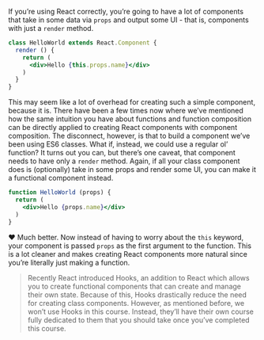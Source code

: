 If you’re using React correctly, you’re going to have a lot of components that take in some data via `props` and output some UI - that is, components with just a `render` method.

```jsx
class HelloWorld extends React.Component {
  render () {
    return (
      <div>Hello {this.props.name}</div>
    )
  }
}
```

This may seem like a lot of overhead for creating such a simple component, because it is. There have been a few times now where we’ve mentioned how the same intuition you have about functions and function composition can be directly applied to creating React components with component composition. The disconnect, however, is that to build a component we’ve been using ES6 classes. What if, instead, we could use a regular ol’ function? It turns out you can, but there’s one caveat, that component needs to have only a `render` method. Again, if all your class component does is (optionally) take in some props and render some UI, you can make it a functional component instead.

```jsx
function HelloWorld (props) {
  return (
    <div>Hello {props.name}</div>
  )
}
```

❤️ Much better. Now instead of having to worry about the `this` keyword, your component is passed `props` as the first argument to the function. This is a lot cleaner and makes creating React components more natural since you’re literally just making a function.

> Recently React introduced Hooks, an addition to React which allows you to create functional components that can create and manage their own state. Because of this, Hooks drastically reduce the need for creating class components. However, as mentioned before, we won’t use Hooks in this course. Instead, they’ll have their own course fully dedicated to them that you should take once you’ve completed this course.